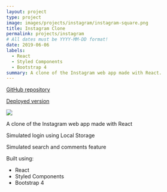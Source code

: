 ```yaml
---
layout: project
type: project
image: images/projects/instagram/instagram-square.png
title: Instagram Clone
permalink: projects/instagram
# All dates must be YYYY-MM-DD format!
date: 2019-06-06
labels:
  - React
  - Styled Components
  - Bootstrap 4
summary: A clone of the Instagram web app made with React.
---
```

<a href="https://github.com/daquinons/React-Insta-Clone"><i class="large github icon"></i>GitHub repository</a>
<p><a href="https://david-react-insta.netlify.com"><i class="large world icon"></i>Deployed version</a></p>

<img class="ui image" src="{{ site.baseurl }}/images/projects/instagram/instagram.jpg">

<p>A clone of the Instagram web app made with React</p>

<p>Simulated login using Local Storage</p>

<p>Simulated search and comments feature</p>

Built using:
- React
- Styled Components
- Bootstrap 4

<br />
<br />